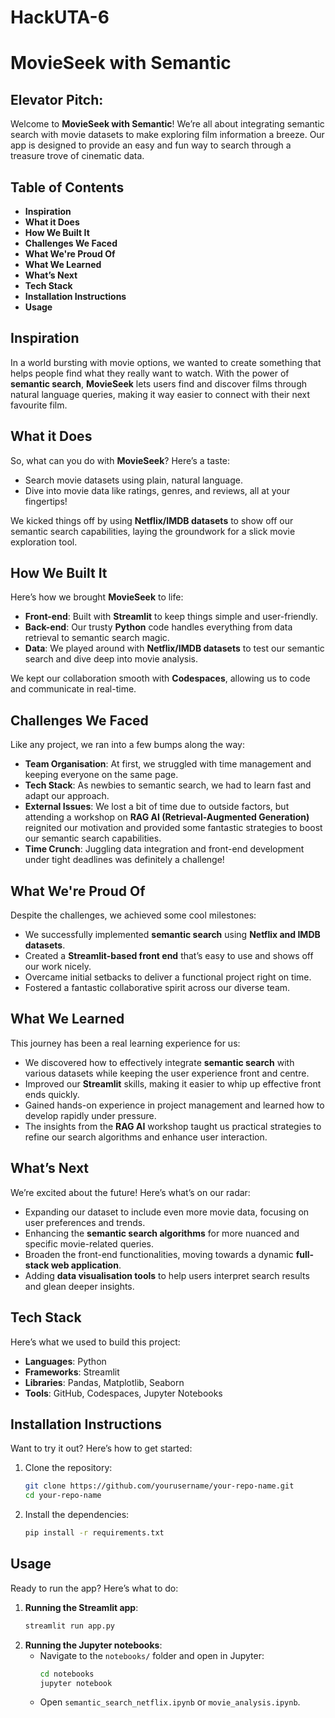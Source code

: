 # HackUTA-6

# **MovieSeek with Semantic**

## Elevator Pitch:
Welcome to **MovieSeek with Semantic**! We’re all about integrating semantic search with movie datasets to make exploring film information a breeze. Our app is designed to provide an easy and fun way to search through a treasure trove of cinematic data.

## **Table of Contents**
- **Inspiration**
- **What it Does**
- **How We Built It**
- **Challenges We Faced**
- **What We're Proud Of**
- **What We Learned**
- **What’s Next**
- **Tech Stack**
- **Installation Instructions**
- **Usage**

## **Inspiration**
In a world bursting with movie options, we wanted to create something that helps people find what they really want to watch. With the power of **semantic search**, **MovieSeek** lets users find and discover films through natural language queries, making it way easier to connect with their next favourite film.

## **What it Does**
So, what can you do with **MovieSeek**? Here’s a taste:
- Search movie datasets using plain, natural language.
- Dive into movie data like ratings, genres, and reviews, all at your fingertips!

We kicked things off by using **Netflix/IMDB datasets** to show off our semantic search capabilities, laying the groundwork for a slick movie exploration tool.

## **How We Built It**
Here’s how we brought **MovieSeek** to life:
- **Front-end**: Built with **Streamlit** to keep things simple and user-friendly.
- **Back-end**: Our trusty **Python** code handles everything from data retrieval to semantic search magic.
- **Data**: We played around with **Netflix/IMDB datasets** to test our semantic search and dive deep into movie analysis.

We kept our collaboration smooth with **Codespaces**, allowing us to code and communicate in real-time.

## **Challenges We Faced**
Like any project, we ran into a few bumps along the way:
- **Team Organisation**: At first, we struggled with time management and keeping everyone on the same page.
- **Tech Stack**: As newbies to semantic search, we had to learn fast and adapt our approach.
- **External Issues**: We lost a bit of time due to outside factors, but attending a workshop on **RAG AI (Retrieval-Augmented Generation)** reignited our motivation and provided some fantastic strategies to boost our semantic search capabilities.
- **Time Crunch**: Juggling data integration and front-end development under tight deadlines was definitely a challenge!

## **What We're Proud Of**
Despite the challenges, we achieved some cool milestones:
- We successfully implemented **semantic search** using **Netflix and IMDB datasets**.
- Created a **Streamlit-based front end** that’s easy to use and shows off our work nicely.
- Overcame initial setbacks to deliver a functional project right on time.
- Fostered a fantastic collaborative spirit across our diverse team.

## **What We Learned**
This journey has been a real learning experience for us:
- We discovered how to effectively integrate **semantic search** with various datasets while keeping the user experience front and centre.
- Improved our **Streamlit** skills, making it easier to whip up effective front ends quickly.
- Gained hands-on experience in project management and learned how to develop rapidly under pressure.
- The insights from the **RAG AI** workshop taught us practical strategies to refine our search algorithms and enhance user interaction.

## **What’s Next**
We’re excited about the future! Here’s what’s on our radar:
- Expanding our dataset to include even more movie data, focusing on user preferences and trends.
- Enhancing the **semantic search algorithms** for more nuanced and specific movie-related queries.
- Broaden the front-end functionalities, moving towards a dynamic **full-stack web application**.
- Adding **data visualisation tools** to help users interpret search results and glean deeper insights.

## **Tech Stack**
Here’s what we used to build this project:
- **Languages**: Python
- **Frameworks**: Streamlit
- **Libraries**: Pandas, Matplotlib, Seaborn
- **Tools**: GitHub, Codespaces, Jupyter Notebooks

## **Installation Instructions**
Want to try it out? Here’s how to get started:
1. Clone the repository:
    ```bash
    git clone https://github.com/yourusername/your-repo-name.git
    cd your-repo-name
    ```
2. Install the dependencies:
    ```bash
    pip install -r requirements.txt
    ```

## **Usage**
Ready to run the app? Here’s what to do:
1. **Running the Streamlit app**:
    ```bash
    streamlit run app.py
    ```
2. **Running the Jupyter notebooks**:
    - Navigate to the `notebooks/` folder and open in Jupyter:
      ```bash
      cd notebooks
      jupyter notebook
      ```
    - Open `semantic_search_netflix.ipynb` or `movie_analysis.ipynb`.

